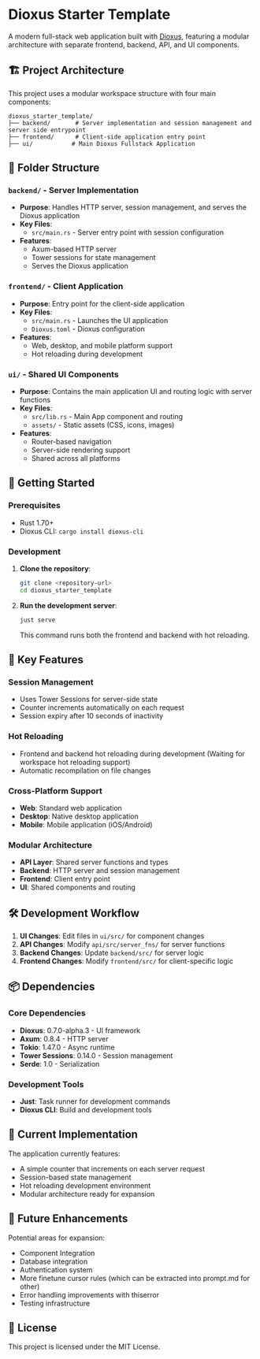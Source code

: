 # Dioxus Starter Template

A modern full-stack web application built with [Dioxus](https://dioxuslabs.com/), featuring a modular architecture with separate frontend, backend, API, and UI components.

## 🏗️ Project Architecture

This project uses a modular workspace structure with four main components:

```
dioxus_starter_template/
├── backend/       # Server implementation and session management and server side entrypoint
├── frontend/      # Client-side application entry point
├── ui/           # Main Dioxus Fullstack Application
```

## 📁 Folder Structure
### `backend/` - Server Implementation
- **Purpose**: Handles HTTP server, session management, and serves the Dioxus application
- **Key Files**:
  - `src/main.rs` - Server entry point with session configuration
- **Features**:
  - Axum-based HTTP server
  - Tower sessions for state management
  - Serves the Dioxus application

### `frontend/` - Client Application
- **Purpose**: Entry point for the client-side application
- **Key Files**:
  - `src/main.rs` - Launches the UI application
  - `Dioxus.toml` - Dioxus configuration
- **Features**:
  - Web, desktop, and mobile platform support
  - Hot reloading during development

### `ui/` - Shared UI Components
- **Purpose**: Contains the main application UI and routing logic with server functions
- **Key Files**:
  - `src/lib.rs` - Main App component and routing
  - `assets/` - Static assets (CSS, icons, images)
- **Features**:
  - Router-based navigation
  - Server-side rendering support
  - Shared across all platforms

## 🚀 Getting Started

### Prerequisites
- Rust 1.70+ 
- Dioxus CLI: `cargo install dioxus-cli`

### Development

1. **Clone the repository**:
   ```bash
   git clone <repository-url>
   cd dioxus_starter_template
   ```

2. **Run the development server**:
   ```bash
   just serve
   ```
   This command runs both the frontend and backend with hot reloading.

## 🔧 Key Features

### Session Management
- Uses Tower Sessions for server-side state
- Counter increments automatically on each request
- Session expiry after 10 seconds of inactivity

### Hot Reloading
- Frontend and backend hot reloading during development (Waiting for workspace hot reloading support)
- Automatic recompilation on file changes

### Cross-Platform Support
- **Web**: Standard web application
- **Desktop**: Native desktop application
- **Mobile**: Mobile application (iOS/Android)

### Modular Architecture
- **API Layer**: Shared server functions and types
- **Backend**: HTTP server and session management
- **Frontend**: Client entry point
- **UI**: Shared components and routing

## 🛠️ Development Workflow

1. **UI Changes**: Edit files in `ui/src/` for component changes
2. **API Changes**: Modify `api/src/server_fns/` for server functions
3. **Backend Changes**: Update `backend/src/` for server logic
4. **Frontend Changes**: Modify `frontend/src/` for client-specific logic

## 📦 Dependencies

### Core Dependencies
- **Dioxus**: 0.7.0-alpha.3 - UI framework
- **Axum**: 0.8.4 - HTTP server
- **Tokio**: 1.47.0 - Async runtime
- **Tower Sessions**: 0.14.0 - Session management
- **Serde**: 1.0 - Serialization

### Development Tools
- **Just**: Task runner for development commands
- **Dioxus CLI**: Build and development tools

## 🎯 Current Implementation

The application currently features:
- A simple counter that increments on each server request
- Session-based state management
- Hot reloading development environment
- Modular architecture ready for expansion

## 🔮 Future Enhancements

Potential areas for expansion:
- Component Integration
- Database integration
- Authentication system
- More finetune cursor rules (which can be extracted into prompt.md for other)
- Error handling improvements with thiserror
- Testing infrastructure

## 📝 License

This project is licensed under the MIT License.
